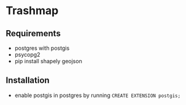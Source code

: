# Trashmap
## Requirements  
* postgres with postgis
* psycopg2
* pip install shapely geojson

## Installation
* enable postgis in postgres by running `CREATE EXTENSION postgis;`
